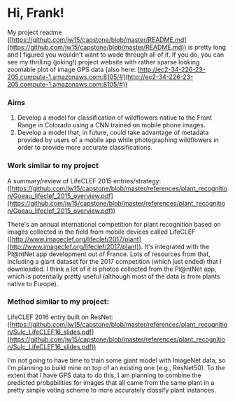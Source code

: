# Hi, Frank!

My project readme ([https://github.com/jw15/capstone/blob/master/README.md](https://github.com/jw15/capstone/blob/master/README.md)) is pretty long and I figured you wouldn't want to wade through all of it. If you do, you can see my thrilling (joking!) project website with rather sparse looking zoomable plot of image GPS data (also here: [http://ec2-34-226-23-205.compute-1.amazonaws.com:8105/#](http://ec2-34-226-23-205.compute-1.amazonaws.com:8105/#))

### Aims

1. Develop a model for classification of wildflowers native to the Front Range in Colorado using a CNN trained on mobile phone images.
2. Develop a model that, in future, could take advantage of metadata provided by users of a mobile app while photographing wildflowers in order to provide more accurate classifications.

### Work similar to my project

A summary/review of LifeCLEF 2015 entries/strategy: ([https://github.com/jw15/capstone/blob/master/references/plant_recognition/Goeau_lifeclef_2015_overview.pdf](https://github.com/jw15/capstone/blob/master/references/plant_recognition/Goeau_lifeclef_2015_overview.pdf))

There's an annual international competition for plant recognition based on images collected in the field from mobile devices called LifeCLEF ([http://www.imageclef.org/lifeclef/2017/plant](http://www.imageclef.org/lifeclef/2017/plant)). It's integrated with the Pl@ntNet app development out of France. Lots of resources from that, including a giant dataset for the 2017 competition (which just ended) that I downloaded. I think a lot of it is photos collected from the Pl@ntNet app, which is potentially pretty useful (although most of the data is from plants native to Europe).

### Method similar to my project:

LifeCLEF 2016 entry built on ResNet: ([https://github.com/jw15/capstone/blob/master/references/plant_recognition/Sulc_LifeCLEF16_slides.pdf](https://github.com/jw15/capstone/blob/master/references/plant_recognition/Sulc_LifeCLEF16_slides.pdf))

I'm not going to have time to train some giant model with ImageNet data, so I'm planning to build mine on top of an existing one (e.g., ResNet50). To the extent that I have GPS data to do this, I am planning to combine the predicted probabilities for images that all came from the same plant in a pretty simple voting scheme to more accurately classify plant instances.
